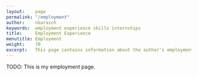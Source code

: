 ```yaml
---
layout:    page
permalink: "/employment"
author:    nkarasch
keywords:  employment experience skills internships
title:     Employment Experience
menutitle: Employment
weight:    70
excerpt:   This page contains information about the author's employment and other experience.
--- 
```


TODO: This is my employment page.
